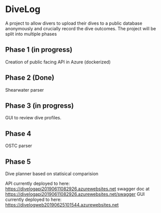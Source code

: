 # DiveLog

A project to allow divers to upload their dives to a public database anonymously and crucially record the dive outcomes.  The project will be split into multiple phases

## Phase 1 (in progress)
Creation of public facing API in Azure (dockerized)

## Phase 2 (Done)
Shearwater parser

## Phase 3 (in progress)
GUI to review dive profiles.

## Phase 4 
OSTC parser

## Phase 5
Dive planner based on statisical comparision

API currently deployed to here: https://divelogapi20190611082926.azurewebsites.net swagger doc at https://divelogapi20190611082926.azurewebsites.net/swagger
GUI currently deployed to here: https://divelogweb20190625101544.azurewebsites.net
